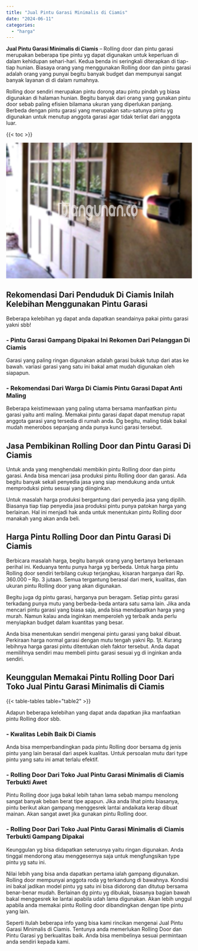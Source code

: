 ```yaml
---
title: "Jual Pintu Garasi Minimalis di Ciamis"
date: "2024-06-11"
categories: 
  - "harga"
---
```


**Jual Pintu Garasi Minimalis di Ciamis** – Rolling door dan pintu garasi merupakan beberapa tipe pintu yg dapat digunakan untuk keperluan di dalam kehidupan sehari-hari. Kedua benda ini seringkali diterapkan di tiap-tiap hunian. Biasaya orang yang menggunakan Rolling door dan pintu garasi adalah orang yang punyai begitu banyak budget dan mempunyai sangat banyak layanan di di dalam rumahnya.

Rolling door sendiri merupakan pintu dorong atau pintu pindah yg biasa digunakan di halaman hunian. Begitu banyak dari orang yang gunakan pintu door sebab paling efisien bilamana ukuran yang diperlukan panjang. Berbeda dengan pintu garasi yang merupakan satu-satunya pintu yg digunakan untuk menutup anggota garasi agar tidak terliat dari anggota luar.

{{< toc >}}

![Jual Pintu Garasi Minimalis di Ciamis](/images/pintu-garasi-04.png)

## Rekomendasi Dari Penduduk Di Ciamis Inilah Kelebihan Menggunakan Pintu Garasi

Beberapa kelebihan yg dapat anda dapatkan seandainya pakai pintu garasi yakni sbb!

### \- Pintu Garasi Gampang Dipakai Ini Rekomen Dari Pelanggan Di Ciamis

Garasi yang paling ringan digunakan adalah garasi bukak tutup dari atas ke bawah. variasi garasi yang satu ini bakal amat mudah digunakan oleh siapapun.

### \- Rekomendasi Dari Warga Di Ciamis Pintu Garasi Dapat Anti Maling

Beberapa keistimewaan yang paling utama bersama manfaatkan pintu garasi yaitu anti maling. Memakai pintu garasi dapat dapat menutup rapat anggota garasi yang tersedia di rumah anda. Dg begitu, maling tidak bakal mudah menerobos sepanjang anda punya kunci garasi tersebut.

## Jasa Pembikinan Rolling Door dan Pintu Garasi Di Ciamis

Untuk anda yang menghendaki membikin pintu Rolling door dan pintu garasi. Anda bisa mencari jasa produksi pintu Rolling door dan garasi. Ada begitu banyak sekali penyedia jasa yang siap mendukung anda untuk memproduksi pintu sesuai yang diinginkan.

Untuk masalah harga produksi bergantung dari penyedia jasa yang dipilih. Biasanya tiap tiap penyedia jasa produksi pintu punya patokan harga yang berlainan. Hal ini menjadi hak anda untuk menentukan pintu Rolling door manakah yang akan anda beli.

## Harga Pintu Rolling Door dan Pintu Garasi Di Ciamis

Berbicara masalah harga, begitu banyak orang yang bertanya berkenaan perihal ini. Keduanya tentu punya harga yg berbeda. Untuk harga pintu Rolling door sendiri terbilang cukup terjangkau, kisaran harganya dari Rp. 360.000 – Rp. 3 jutaan. Semua tergantung berasal dari merk, kualitas, dan ukuran pintu Rolling door yang akan digunakan.

Begitu juga dg pintu garasi, harganya pun beragam. Setiap pintu garasi terkadang punya mutu yang berbeda-beda antara satu sama lain. Jika anda mencari pintu garasi yang biasa saja, anda bisa mendapatkan harga yang murah. Namun kalau anda inginkan memperoleh yg terbaik anda perlu menyiapkan budget dalam kuantitas yang besar.

Anda bisa menentukan sendiri mengenai pintu garasi yang bakal dibuat. Perkiraan harga normal garasi dengan mutu tengah yakni Rp. 1jt. Kurang lebihnya harga garasi pintu ditentukan oleh faktor tersebut. Anda dapat memilihnya sendiri mau membeli pintu garasi sesuai yg di inginkan anda sendiri.

## Keunggulan Memakai Pintu Rolling Door Dari Toko Jual Pintu Garasi Minimalis di Ciamis

{{< table-tables table="table2" >}}

Adapun beberapa kelebihan yang dapat anda dapatkan jika manfaatkan pintu Rolling door sbb.

### \- Kwalitas Lebih Baik Di Ciamis

Anda bisa memperbandingkan pada pintu Rolling door bersama dg jenis pintu yang lain berasal dari aspek kualitas. Untuk persoalan mutu dari type pintu yang satu ini amat terlalu efektif.

### \- Rolling Door Dari Toko Jual Pintu Garasi Minimalis di Ciamis Terbukti Awet

Pintu Rolling door juga bakal lebih tahan lama sebab mampu menolong sangat banyak beban berat tipe apapun. Jika anda lihat pintu biasanya, pintu berikut akan gampang menggesrek lantai andaikata kerap dibuat mainan. Akan sangat awet jika gunakan pintu Rolling door.

### \- Rolling Door Dari Toko Jual Pintu Garasi Minimalis di Ciamis Terbukti Gampang Dipakai

Keunggulan yg bisa didapatkan seterusnya yaitu ringan digunakan. Anda tinggal mendorong atau menggesernya saja untuk mengfungsikan type pintu yg satu ini.

Nilai lebih yang bisa anda dapatkan pertama ialah gampang digunakan. Rolling door mempunyai anggota roda yg terkandung di bawahnya. Kondisi ini bakal jadikan model pintu yg satu ini bisa didorong dan ditutup bersama benar-benar mudah. Berlainan dg pintu yg dibukak, biasanya bagian bawah bakal menggesrek ke lantai apabila udah lama digunakan. Akan lebih unggul apabila anda memakai pintu Rolling door dibandingkan dengan tipe pintu yang lain.

Seperti itulah beberapa info yang bisa kami rincikan mengenai Jual Pintu Garasi Minimalis di Ciamis. Tentunya anda memerlukan Rolling Door dan Pintu Garasi yg berkualitas baik. Anda bisa membelinya sesuai permintaan anda sendiri kepada kami.
